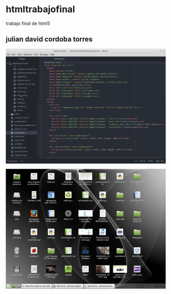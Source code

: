 # htmltrabajofinal
trabajo final de html5

## julian david cordoba torres

![atom ide](atom.png "atom ide")

![atom ide](so_linux_mint.png "atom ide")
